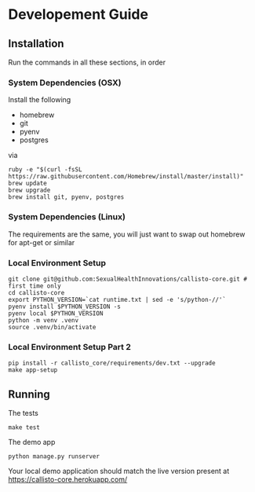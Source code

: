 # Developement Guide

## Installation

Run the commands in all these sections, in order

### System Dependencies (OSX)

Install the following

- homebrew
- git
- pyenv
- postgres

via

    ruby -e "$(curl -fsSL https://raw.githubusercontent.com/Homebrew/install/master/install)"
    brew update
    brew upgrade
    brew install git, pyenv, postgres

### System Dependencies (Linux)

The requirements are the same, you will just want to swap out homebrew for apt-get or similar

### Local Environment Setup

    git clone git@github.com:SexualHealthInnovations/callisto-core.git # first time only
    cd callisto-core
    export PYTHON_VERSION=`cat runtime.txt | sed -e 's/python-//'`
    pyenv install $PYTHON_VERSION -s
    pyenv local $PYTHON_VERSION
    python -m venv .venv
    source .venv/bin/activate

### Local Environment Setup Part 2

    pip install -r callisto_core/requirements/dev.txt --upgrade
    make app-setup

## Running

The tests

    make test

The demo app

    python manage.py runserver

Your local demo application should match the live version present at https://callisto-core.herokuapp.com/
